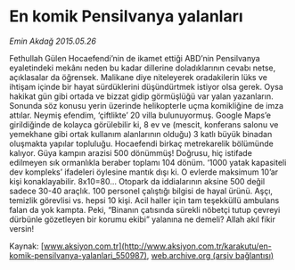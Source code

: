 # En komik Pensilvanya yalanları

*Emin Akdağ 2015.05.26*

<div class="pNewsDetailMainContent" itemprop="articleBody">
 <p>
  Fethullah Gülen Hocaefendi’nin de ikamet ettiği ABD’nin Pensilvanya eyaletindeki mekânı neden bu kadar dillerine doladıklarının cevabı netse, açıklasalar da öğrensek. Malikane diye niteleyerek oradakilerin lüks ve ihtişam içinde bir hayat sürdüklerini düşündürtmek istiyor olsa gerek. Oysa hakikat gün gibi ortada ve bizzat gidip görmüşlüğü var yalan yazanların. Sonunda söz konusu yerin üzerinde helikopterle uçma komikliğine de imza attılar. Neymiş efendim, ‘çiftlikte’ 20 villa bulunuyormuş. Google Maps’e girildiğinde de kolayca görülebilir ki, 8 ev ve (mescit, konferans salonu ve yemekhane gibi ortak kullanım alanlarının olduğu) 3 katlı büyük binadan oluşmakta yapılar topluluğu. Hocaefendi birkaç metrekarelik bölümünde kalıyor. Güya kampın arazisi 500 dönümmüş! Doğrusu, hiç istifade edilmeyen sık ormanlıkla beraber toplamı 104 dönüm. ‘1000 yatak kapasiteli dev kompleks’ ifadeleri öylesine mantık dışı ki. O evlerde maksimum 10’ar kişi konaklayabilir. 8x10=80… Otopark da iddialarının aksine 500 değil sadece 30-40 araçlık. 100 personel çalıştığı bilgisi de hayal ürünü. Aşçı, temizlik görevlisi vs. hepsi 10 kişi. Acil haller için tam teşekküllü ambulans falan da yok kampta. Peki, “Binanın çatısında sürekli nöbetçi tutup çevreyi dürbünle gözetleyen bir korumu ekibi” yalanına ne demeli? Allah akıl fikir versin!
 </p>
</div>


Kaynak: [www.aksiyon.com.tr](http://www.aksiyon.com.tr/karakutu/en-komik-pensilvanya-yalanlari_550987), [web.archive.org (arşiv bağlantısı)](http://web.archive.org/web/20150719023739/http://www.aksiyon.com.tr/karakutu/en-komik-pensilvanya-yalanlari_550987)
